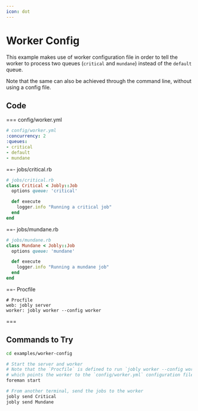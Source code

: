 ```yaml
---
icon: dot
---
```


# Worker Config

This example makes use of worker configuration file in order to tell the worker to process two queues (`critical` and `mundane`) instead of the `default` queue.

Note that the same can also be achieved through the command line, without using a config file.

## Code

=== config/worker.yml

```yaml 
# config/worker.yml
:concurrency: 2
:queues:
- critical
- default
- mundane
```

==- jobs/critical.rb

```ruby
# jobs/critical.rb
class Critical < Jobly::Job
  options queue: 'critical'

  def execute
    logger.info "Running a critical job"
  end
end
```

==- jobs/mundane.rb

```ruby
# jobs/mundane.rb
class Mundane < Jobly::Job
  options queue: 'mundane'

  def execute
    logger.info "Running a mundane job"
  end
end
```
==- Procfile

```text
# Procfile
web: jobly server
worker: jobly worker --config worker
```

===


## Commands to Try

```bash
cd examples/worker-config

# Start the server and worker
# Note that the `Procfile` is defined to run `jobly worker --config worker`
# which points the worker to the `config/worker.yml` configuration file
foreman start

# From another terminal, send the jobs to the worker
jobly send Critical
jobly send Mundane
```

